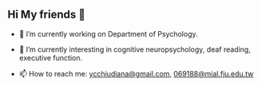 ## Hi My friends 👋
- 🔭 I’m currently working on Department of Psychology.
- 🌱 I’m currently interesting in cognitive neuropsychology, deaf reading, executive function.

- 📫 How to reach me: ycchiudiana@gmail.com, 069188@mial.fju.edu.tw
